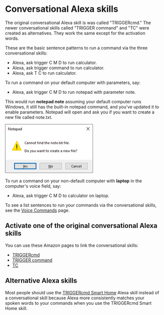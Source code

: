 # Conversational Alexa skills

The original conversational Alexa skill is was called "TRIGGERcmd."  The newer conversational skills called "TRIGGER command" and "TC" were created as alternatives.  They work the same except for the activation words.  

These are the basic sentence patterns to run a command via the three conversational skills:

* Alexa, ask trigger C M D to run calculator.
* Alexa, ask trigger command to run calculator.
* Alexa, ask T C to run calculator.

To run a command on your default computer with parameters, say:

* Alexa, ask trigger C M D to run notepad with parameter note.

This would run **notepad note** assuming your default computer runs Windows, it still has the built-in notepad command, and you've updated it to enable parameters.  Notepad will open and ask you if you want to create a new file called note.txt.

![TRIGGERcmd.com](pt/images/notepad_note.png)

To run a command on your non-default computer with **laptop** in the computer's voice field, say:

* Alexa, ask trigger C M D to calculator on laptop.

To see a list sentences to run your commands via the conversational skills, see the [Voice Commands](https://www.triggercmd.com/user/command/printlist) page.

## Activate one of the original conversational Alexa skills

You can use these Amazon pages to link the conversational skills: 
* [TRIGGERcmd](https://www.amazon.com/gp/product/B06XFN2TZN)
* [TRIGGER command](https://www.amazon.com/gp/product/B074TV61DK) 
* [TC](https://www.amazon.com/gp/product/B0BMGG4SHS)

## Alternative Alexa skills

Most people should use the [TRIGGERcmd Smart Home](pt/SmartHomeAlexa.md) Alexa skill instead of a conversational skill because Alexa more consistently matches your spoken words to your commands when you use the TRIGGERcmd Smart Home skill.  